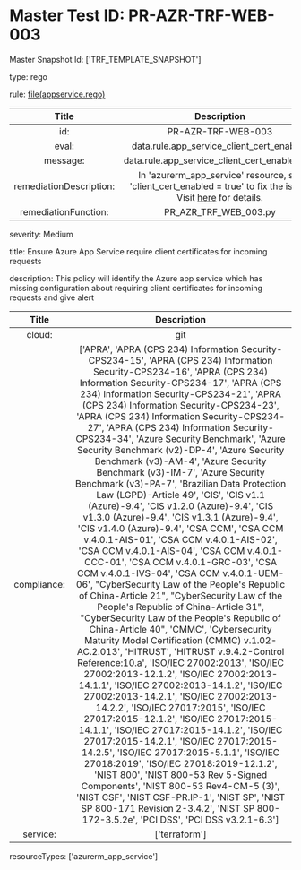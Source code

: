 



# Master Test ID: PR-AZR-TRF-WEB-003


Master Snapshot Id: ['TRF_TEMPLATE_SNAPSHOT']

type: rego

rule: [file(appservice.rego)]  
  
  
  
  

|Title|Description|
| :---: | :---: |
|id: |PR-AZR-TRF-WEB-003|
|eval: |data.rule.app_service_client_cert_enabled|
|message: |data.rule.app_service_client_cert_enabled_err|
|remediationDescription: |In 'azurerm_app_service' resource, set 'client_cert_enabled = true' to fix the issue. Visit <a href='https://registry.terraform.io/providers/hashicorp/azurerm/latest/docs/resources/app_service#client_cert_enabled' target='_blank'>here</a> for details.|
|remediationFunction: |PR_AZR_TRF_WEB_003.py|


severity: Medium

title: Ensure Azure App Service require client certificates for incoming requests

description: This policy will identify the Azure app service which has missing configuration about requiring client certificates for incoming requests and give alert  
  
  

|Title|Description|
| :---: | :---: |
|cloud: |git|
|compliance: |['APRA', 'APRA (CPS 234) Information Security-CPS234-15', 'APRA (CPS 234) Information Security-CPS234-16', 'APRA (CPS 234) Information Security-CPS234-17', 'APRA (CPS 234) Information Security-CPS234-21', 'APRA (CPS 234) Information Security-CPS234-23', 'APRA (CPS 234) Information Security-CPS234-27', 'APRA (CPS 234) Information Security-CPS234-34', 'Azure Security Benchmark', 'Azure Security Benchmark (v2)-DP-4', 'Azure Security Benchmark (v3)-AM-4', 'Azure Security Benchmark (v3)-IM-7', 'Azure Security Benchmark (v3)-PA-7', 'Brazilian Data Protection Law (LGPD)-Article 49', 'CIS', 'CIS v1.1 (Azure)-9.4', 'CIS v1.2.0 (Azure)-9.4', 'CIS v1.3.0 (Azure)-9.4', 'CIS v1.3.1 (Azure)-9.4', 'CIS v1.4.0 (Azure)-9.4', 'CSA CCM', 'CSA CCM v.4.0.1-AIS-01', 'CSA CCM v.4.0.1-AIS-02', 'CSA CCM v.4.0.1-AIS-04', 'CSA CCM v.4.0.1-CCC-01', 'CSA CCM v.4.0.1-GRC-03', 'CSA CCM v.4.0.1-IVS-04', 'CSA CCM v.4.0.1-UEM-06', "CyberSecurity Law of the People's Republic of China-Article 21", "CyberSecurity Law of the People's Republic of China-Article 31", "CyberSecurity Law of the People's Republic of China-Article 40", 'CMMC', 'Cybersecurity Maturity Model Certification (CMMC) v.1.02-AC.2.013', 'HITRUST', 'HITRUST v.9.4.2-Control Reference:10.a', 'ISO/IEC 27002:2013', 'ISO/IEC 27002:2013-12.1.2', 'ISO/IEC 27002:2013-14.1.1', 'ISO/IEC 27002:2013-14.1.2', 'ISO/IEC 27002:2013-14.2.1', 'ISO/IEC 27002:2013-14.2.2', 'ISO/IEC 27017:2015', 'ISO/IEC 27017:2015-12.1.2', 'ISO/IEC 27017:2015-14.1.1', 'ISO/IEC 27017:2015-14.1.2', 'ISO/IEC 27017:2015-14.2.1', 'ISO/IEC 27017:2015-14.2.5', 'ISO/IEC 27017:2015-5.1.1', 'ISO/IEC 27018:2019', 'ISO/IEC 27018:2019-12.1.2', 'NIST 800', 'NIST 800-53 Rev 5-Signed Components', 'NIST 800-53 Rev4-CM-5 (3)', 'NIST CSF', 'NIST CSF-PR.IP-1', 'NIST SP', 'NIST SP 800-171 Revision 2-3.4.2', 'NIST SP 800-172-3.5.2e', 'PCI DSS', 'PCI DSS v3.2.1-6.3']|
|service: |['terraform']|


resourceTypes: ['azurerm_app_service']


[file(appservice.rego)]: https://github.com/prancer-io/prancer-compliance-test/tree/master/azure/terraform/appservice.rego
